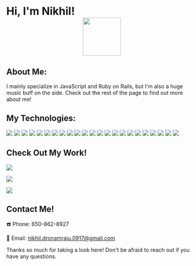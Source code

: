 # Hi, I'm Nikhil! <div align="center"><img src="https://i.giphy.com/media/v1.Y2lkPTc5MGI3NjExdXJ4dHVrbWQ1ZWYwYzE3dDRqaGNtbDY5N2x1M3U3cjhjMWRqMGF3ZyZlcD12MV9pbnRlcm5hbF9naWZfYnlfaWQmY3Q9Zw/FAFo1M7EC4gRZ4HETH/giphy.gif" width="100"/></div>

## About Me:
I mainly specialize in JavaScript and Ruby on Rails, but I'm also a huge music buff on the side. Check out the rest of the page to find out more about me!

## My Technologies:
<img src="https://img.shields.io/badge/-gray?style=flat-square&logo=HTML5"> <img src="https://img.shields.io/badge/-gray?style=flat-square&logo=CSS3"> <img src="https://img.shields.io/badge/-gray?style=flat-square&logo=JavaScript"> <img src="https://img.shields.io/badge/-gray?style=flat-square&logo=Next.JS"> <img src="https://img.shields.io/badge/-gray?style=flat-square&logo=GNOME Terminal"> <img src="https://img.shields.io/badge/-gray?style=flat-square&logo=C#"> <img src="https://img.shields.io/badge/-gray?style=flat-square&logo=Python"> <img src="https://img.shields.io/badge/-gray?style=flat-square&logo=Ruby"> <img src="https://img.shields.io/badge/-gray?style=flat-square&logo=Create React App"> <img src="https://img.shields.io/badge/-gray?style=flat-square&logo=Redux"> <img src="https://img.shields.io/badge/-gray?style=flat-square&logo=GraphQL"> <img src="https://img.shields.io/badge/-gray?style=flat-square&logo=Node.JS"> <img src="https://img.shields.io/badge/-gray?style=flat-square&logo=Express"> <img src="https://img.shields.io/badge/-gray?style=flat-square&logo=MongoDB"> <img src="https://img.shields.io/badge/-gray?style=flat-square&logo=Firebase"> <img src="https://img.shields.io/badge/-gray?style=flat-square&logo=Postgresql"> <img src="https://img.shields.io/badge/-gray?style=flat-square&logo=SQLite"> <img src="https://img.shields.io/badge/-gray?style=flat-square&logo=RubyOnRails"> <img src="https://img.shields.io/badge/-gray?style=flat-square&logo=AmazonAWS"> <img src="https://img.shields.io/badge/-gray?style=flat-square&logo=Prisma"> <img src="https://img.shields.io/badge/-gray?style=flat-square&logo=Next.JS"> <img src="https://img.shields.io/badge/-gray?style=flat-square&logo=Prisma"> <img src="https://img.shields.io/badge/-gray?style=flat-square&logo=Docker">


## Check Out My Work!

[<img src="https://img.shields.io/badge/-LinkedIn-blue?style=flat-square&logo=LinkedIn">](https://www.linkedin.com/in/nikhil-dronamraju-154818144/)

[<img src="https://img.shields.io/badge/-Portfolio-gray.svg?logo=Vercel">](<https://nikhildronamraju-next-portfolio.vercel.app>)

[<img src="https://img.shields.io/badge/-YouTube-red.svg?logo=YouTube">](<https://www.youtube.com/@landonstrong9161>)

## Contact Me!
:phone: Phone:
  650-862-8927
    
:email: Email:
  nikhil.dronamraju.0917@gmail.com

Thanks so much for taking a look here! Don't be afraid to reach out if you have any questions.

<!---
nikhil-dronamraju/nikhil-dronamraju is a ✨ special ✨ repository because its `README.md` (this file) appears on your GitHub profile.
You can click the Preview link to take a look at your changes.
--->
